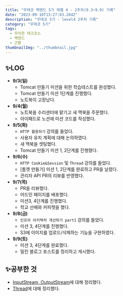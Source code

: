 ```yaml
---
title: "우테코 백엔드 5기 레벨 4 - 2주차(9.3~9.9) 기록"
date: "2023-09-10T13:27:03.284Z"
description: "우테코 5기 - level4 2주차 기록"
category: "우테코 5기"
tags:
  - 우아한 테크코스
  - 백엔드
  - 근황
thumbnailImg: "../thumbnail.jpg"
---
```


## ✨LOG

- **9/3(일)**
    - Tomcat 만들기 미션을 위한 학습테스트를 완성했다.
    - Tomcat 만들기 미션 1단계를 진행했다.
    - 노트북이 고장났다.
- **9/4(월)**
    - 노트북을 수리센터에 맡기고 새 맥북을 주문했다.
    - 아이패드로 노션에 미션 코드를 작성했다.
- **9/5(화)**
    - `HTTP 활용하기` 강의를 들었다.
    - 사용자 유치 계획에 대해 논의하였다.
    - 새 맥북을 셋팅했다.
    - Tomcat 만들기 미션 1, 2단계를 진행했다.
- **9/6(수)**
    - `HTTP Cookie&Session` 및 `Thread` 강의를 들었다.
    - [톰캣 만들기] 미션 1, 2단계를 완료하고 PR을 날렸다.
    - 관리자 API PR의 리뷰를 반영했다.
- **9/7(목)**
    - PR을 리뷰했다.
    - 어드민 페이지를 배포했다.
    - 미션3, 4단계를 진행했다.
    - 학교 선배와 커피챗을 했다.
- **9/8(금)**
    - `인프라 아키텍처 개선하기 part1` 강의를 들었다.
    - 미션 3, 4단계를 진행했다.
    - S3에 이미지를 업로드/삭제하는 기능을 구현하였다.
- **9/9(토)**
    - 미션 3, 4단계를 완료했다.
    - 밀린 블로그 포스트를 정리하고 게시했다.

## ✨공부한 것

- [InputStream, OutputStream](https://amaran-th.github.io/Java/[Java]%20Input&Output%20Stream%EA%B3%BC%20File/)에 대해 정리했다.
- [Thread](https://amaran-th.github.io/Java/[Java]%20Thread(%EC%8A%A4%EB%A0%88%EB%93%9C)/)에 대해 정리했다.